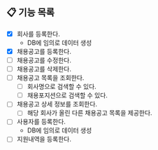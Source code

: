 ## 📋 기능 목록

- [x] 회사를 등록한다.
  - DB에 임의로 데이터 생성
- [x] 채용공고를 등록한다.
- [ ] 채용공고를 수정한다.
- [ ] 채용공고를 삭제한다.
- [ ] 채용공고 목록을 조회한다.
    - [ ] 회사명으로 검색할 수 있다.
    - [ ] 채용포지션으로 검색할 수 있다.
- [ ] 채용공고 상세 정보를 조회한다.
    - [ ] 해당 회사가 올린 다른 채용공고 목록을 제공한다.
- [ ] 사용자를 등록한다.
    - DB에 임의로 데이터 생성
- [ ] 지원내역을 등록한다.
